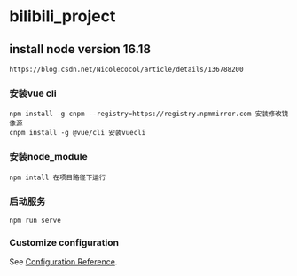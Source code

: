 # bilibili_project

## install node version 16.18
```
https://blog.csdn.net/Nicolecocol/article/details/136788200
```
### 安装vue cli
```
npm install -g cnpm --registry=https://registry.npmmirror.com 安装修改镜像源
cnpm install -g @vue/cli 安装vuecli
```
### 安装node_module
```
npm intall 在项目路径下运行
```

### 启动服务
```
npm run serve
```

### Customize configuration
See [Configuration Reference](https://cli.vuejs.org/config/).

